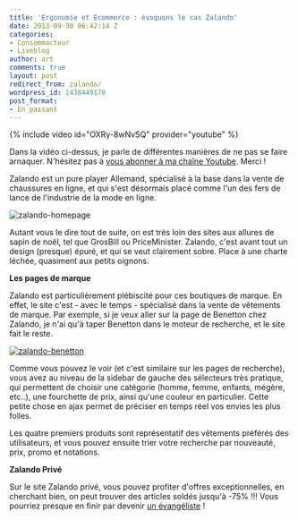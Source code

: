 ```yaml
---
title: 'Ergonomie et Ecommerce : évoquons le cas Zalando'
date: 2013-09-30 06:42:14 Z
categories:
- Consommacteur
- Liveblog
author: art
comments: true
layout: post
redirect_from: zalando/
wordpress_id: 1438449178
post_format:
- En passant
---
```


{% include video id="OXRy-8wNvSQ" provider="youtube" %}

Dans la vidéo ci-dessus, je parle de différentes manières de ne pas se faire arnaquer.  N'hésitez pas à [vous abonner à ma chaîne Youtube](https://www.youtube.com/user/lacostearthur?sub_confirmation=1). Merci !

Zalando est un pure player Allemand, spécialisé à la base dans la vente de chaussures en ligne, et qui s'est désormais placé comme l'un des fers de lance de l'industrie de la mode en ligne.<!-- more -->

<img alt="zalando-homepage" data-src="https://static.irz.fr/2013/09/zalando-homepage-640x319.png" src="https://static.irz.fr/thumb.php?size=<100&crop=0&src=https://static.irz.fr/2013/09/zalando-homepage-640x319.png" />

Autant vous le dire tout de suite, on est très loin des sites aux allures de sapin de noël, tel que GrosBill ou PriceMinister. Zalando, c'est avant tout un design (presque) épuré, et qui se veut clairement sobre. Place à une charte léchée, quasiment aux petits oignons.

**Les pages de marque**

Zalando est particulièrement plébiscité pour ces boutiques de marque. En effet, le site c'est - avec le temps - spécialisé dans la vente de vêtements de marque. Par exemple, si je veux aller sur la page de Benetton chez Zalando, je n'ai qu'à taper Benetton dans le moteur de recherche, et le site fait le reste.

<a href="https://irz.fr/recherche?q=zalando-benetton"><img alt="zalando-benetton" data-src="https://static.irz.fr/2013/09/zalando-benetton-640x536.png" src="https://static.irz.fr/thumb.php?size=<100&crop=0&src=https://static.irz.fr/2013/09/zalando-benetton-640x536.png" /></a>

Comme vous pouvez le voir (et c'est similaire sur les pages de recherche), vous avez au niveau de la sidebar de gauche des sélecteurs très pratique, qui permettent de choisir une catégorie (homme, femme, enfants, mégère, etc..), une fourchette de prix, ainsi qu'une couleur en particulier. Cette petite chose en ajax permet de préciser en temps réel vos envies les plus folles.

Les quatre premiers produits sont représentatif des vêtements préférés des utilisateurs, et vous pouvez ensuite trier votre recherche par nouveauté, prix, promo et notations.

**Zalando Privé**

Sur le site Zalando privé, vous pouvez profiter d'offres exceptionnelles, en cherchant bien, on peut trouver des articles soldés jusqu'à -75% !!! Vous pourriez presque en finir par devenir [un évangéliste](https://irz.fr/oui-je-suis-un-evangeliste) !
